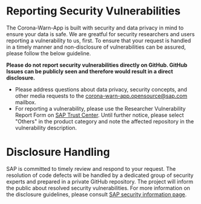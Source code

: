 # Reporting Security Vulnerabilities

The Corona-Warn-App is built with security and data privacy in mind to ensure your data is safe. We are greatful for security researchers and users reporting a vulnerability to us, first. To ensure that your request is handled in a timely manner and non-disclosure of vulnerabilities can be assured, please follow the below guideline.

**Please do not report security vulnerabilities directly on GitHub. GitHub Issues can be publicly seen and therefore would result in a direct disclosure.**

* Please address questions about data privacy, security concepts, and other media requests to the corona-warn-app.opensource@sap.com mailbox.
* For reporting a vulnerability, please use the Researcher Vulnerability Report Form on [SAP Trust Center](http://www.sap.com/security). Until further notice, please select "Others" in the product category and note the affected repository in the vulnerability description.

# Disclosure Handling

SAP is committed to timely review and respond to your request. The resolution of code defects will be handled by a dedicated group of security experts and prepared in a private GitHub repository. The project will inform the public about resolved security vulnerabilities. For more information on the disclosure guidelines, please consult [SAP security information page](https://www.sap.com/about/trust-center/security/incident-management.html).
